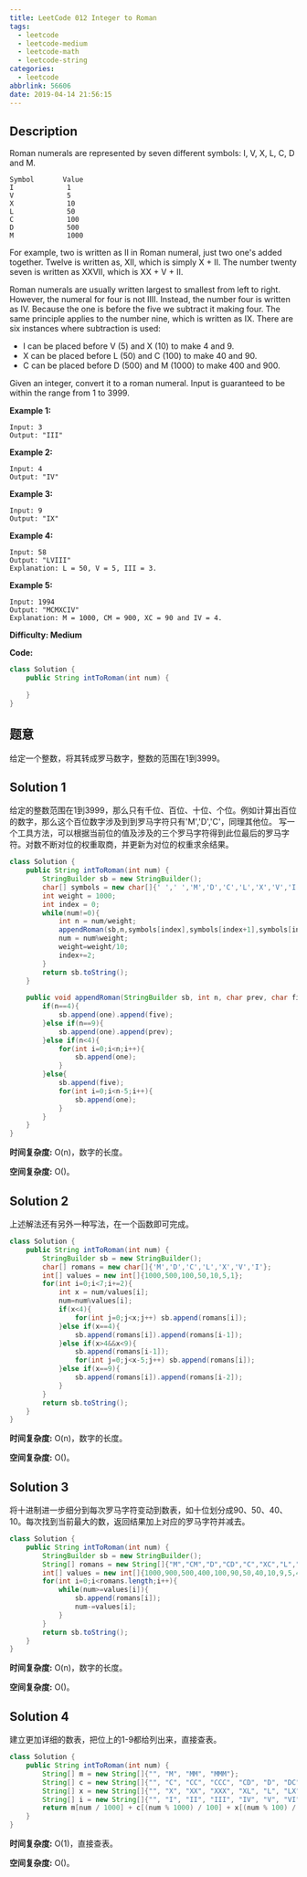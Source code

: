 ```yaml
---
title: LeetCode 012 Integer to Roman
tags:
  - leetcode
  - leetcode-medium
  - leetcode-math
  - leetcode-string
categories:
  - leetcode
abbrlink: 56606
date: 2019-04-14 21:56:15
---
```


## Description

Roman numerals are represented by seven different symbols: I, V, X, L, C, D and M.

```
Symbol       Value
I             1
V             5
X             10
L             50
C             100
D             500
M             1000
```

For example, two is written as II in Roman numeral, just two one's added together. Twelve is written as, XII, which is simply X + II. The number twenty seven is written as XXVII, which is XX + V + II.

Roman numerals are usually written largest to smallest from left to right. However, the numeral for four is not IIII. Instead, the number four is written as IV. Because the one is before the five we subtract it making four. The same principle applies to the number nine, which is written as IX. There are six instances where subtraction is used:

* I can be placed before V (5) and X (10) to make 4 and 9. 
* X can be placed before L (50) and C (100) to make 40 and 90. 
* C can be placed before D (500) and M (1000) to make 400 and 900.

Given an integer, convert it to a roman numeral. Input is guaranteed to be within the range from 1 to 3999.

**Example 1:**

```
Input: 3
Output: "III"
```

**Example 2:**

```
Input: 4
Output: "IV"
```

**Example 3:**

```
Input: 9
Output: "IX"
```

**Example 4:**

```
Input: 58
Output: "LVIII"
Explanation: L = 50, V = 5, III = 3.
```

**Example 5:**

```
Input: 1994
Output: "MCMXCIV"
Explanation: M = 1000, CM = 900, XC = 90 and IV = 4.
```

**Difficulty: Medium**

**Code:**

```java
class Solution {
    public String intToRoman(int num) {
        
    }
}
```

<!-- more -->

## 题意

给定一个整数，将其转成罗马数字，整数的范围在1到3999。

## Solution 1

给定的整数范围在1到3999，那么只有千位、百位、十位、个位。例如计算出百位的数字，那么这个百位数字涉及到到罗马字符只有'M','D','C'，同理其他位。
写一个工具方法，可以根据当前位的值及涉及的三个罗马字符得到此位最后的罗马字符。对数不断对位的权重取商，并更新为对位的权重求余结果。

```java
class Solution {
    public String intToRoman(int num) {
        StringBuilder sb = new StringBuilder();
        char[] symbols = new char[]{' ',' ','M','D','C','L','X','V','I'};
        int weight = 1000;
        int index = 0;
        while(num!=0){
            int n = num/weight;
            appendRoman(sb,n,symbols[index],symbols[index+1],symbols[index+2]);
            num = num%weight;
            weight=weight/10;
            index+=2;
        }
        return sb.toString();
    }
    
    public void appendRoman(StringBuilder sb, int n, char prev, char five, char one){
        if(n==4){
            sb.append(one).append(five);
        }else if(n==9){
            sb.append(one).append(prev);   
        }else if(n<4){
            for(int i=0;i<n;i++){
                sb.append(one);
            }
        }else{
            sb.append(five);
            for(int i=0;i<n-5;i++){
                sb.append(one);
            }
        }
    }
}
```

**时间复杂度:** O(n)，数字的长度。

**空间复杂度:** O()。

## Solution 2

上述解法还有另外一种写法，在一个函数即可完成。

```java
class Solution {
    public String intToRoman(int num) {
        StringBuilder sb = new StringBuilder();
        char[] romans = new char[]{'M','D','C','L','X','V','I'};
        int[] values = new int[]{1000,500,100,50,10,5,1};
        for(int i=0;i<7;i+=2){
            int x = num/values[i];
            num=num%values[i];
            if(x<4){
                for(int j=0;j<x;j++) sb.append(romans[i]);
            }else if(x==4){
                sb.append(romans[i]).append(romans[i-1]);
            }else if(x>4&&x<9){
                sb.append(romans[i-1]);
                for(int j=0;j<x-5;j++) sb.append(romans[i]);
            }else if(x==9){
                sb.append(romans[i]).append(romans[i-2]);
            }
        }
        return sb.toString();
    }
}
```

**时间复杂度:** O(n)，数字的长度。

**空间复杂度:** O()。

## Solution 3

将十进制进一步细分到每次罗马字符变动到数表，如十位划分成90、50、40、10。每次找到当前最大的数，返回结果加上对应的罗马字符并减去。

```java
class Solution {
    public String intToRoman(int num) {
        StringBuilder sb = new StringBuilder();
        String[] romans = new String[]{"M","CM","D","CD","C","XC","L","XL","X","IX","V","IV","I"};
        int[] values = new int[]{1000,900,500,400,100,90,50,40,10,9,5,4,1};
        for(int i=0;i<romans.length;i++){
            while(num>=values[i]){
                sb.append(romans[i]);
                num-=values[i];
            }
        }
        return sb.toString();
    }
}
```

**时间复杂度:** O(n)，数字的长度。

**空间复杂度:** O()。


## Solution 4

建立更加详细的数表，把位上的1-9都给列出来，直接查表。

```java
class Solution {
    public String intToRoman(int num) {
        String[] m = new String[]{"", "M", "MM", "MMM"};
        String[] c = new String[]{"", "C", "CC", "CCC", "CD", "D", "DC", "DCC", "DCCC", "CM"};
        String[] x = new String[]{"", "X", "XX", "XXX", "XL", "L", "LX", "LXX", "LXXX", "XC"};
        String[] i = new String[]{"", "I", "II", "III", "IV", "V", "VI", "VII", "VIII", "IX"};
        return m[num / 1000] + c[(num % 1000) / 100] + x[(num % 100) / 10] + i[num % 10];
    }
}
```

**时间复杂度:** O(1)，直接查表。

**空间复杂度:** O()。
